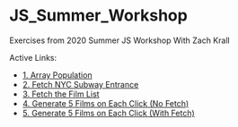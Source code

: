 # JS_Summer_Workshop

Exercises from 2020 Summer JS Workshop 
With Zach Krall

Active Links: 
- [1. Array Population](https://inhyelee-data.github.io/JS_Summer_Workshop/1_Array/)
- [2. Fetch NYC Subway Entrance](https://inhyelee-data.github.io/JS_Summer_Workshop/2_Fetch_NYC_Subway_entrances/)
- [3. Fetch the Film List](https://inhyelee-data.github.io/JS_Summer_Workshop/3_Fetch_Films_List/)
- [4. Generate 5 Films on Each Click (No Fetch)](https://inhyelee-data.github.io/JS_Summer_Workshop/4_Generate_Films_onClick(No%20Fetch)/)
- [5. Generate 5 Films on Each Click (With Fetch)](https://inhyelee-data.github.io/JS_Summer_Workshop/5_Fetch_Generate_Films_onClick/)
